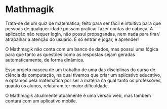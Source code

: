 # Mathmagik

Trata-se de um quiz de matemática, feito para ser fácil e intuitivo para que pessoas de qualquer idade possam praticar fazer contas de cabeça. A aplicação não requer login, não possui propagandas, nem nada para tirar/ atrapalhar a atenção do usuário. É só entrar e jogar, e aprender!

O Mathmagik não conta com um banco de dados, mas possui uma lógica para que tanto as questões como as respostas sejam geradas automaticamente, de forma dinâmica.

Esse projeto nasceu de um trabalho de uma das disciplinas do curso de ciência da computação, na qual tivemos que criar um aplicativo educativo, e optamos pela matemática por ser a matéria na qual tanto os professores, quanto os alunos, relataram ter maior dificuldade. 

O Mathmagik atualmente atualmente é uma versão web, mas também contará com um aplicativo mobile. 
